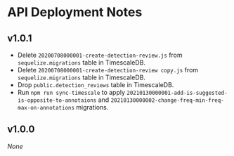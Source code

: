 # API Deployment Notes

## v1.0.1

- Delete `20200708000001-create-detection-review.js` from `sequelize.migrations` table in TimescaleDB.
- Delete `20200708000001-create-detection-review copy.js` from `sequelize.migrations` table in TimescaleDB.
- Drop `public.detection_reviews` table in TimescaleDB.
- Run `npm run sync-timescale` to apply `20210130000001-add-is-suggested-is-opposite-to-annotaions` and `20210130000002-change-freq-min-freq-max-on-annotations` migrations.

## v1.0.0

_None_
